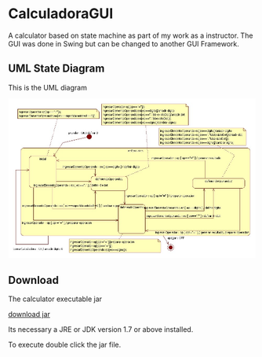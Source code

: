 # CalculadoraGUI
A calculator based on state machine as part of my work as a instructor. The GUI was done in Swing but can be changed to another GUI Framework.

## UML State Diagram
This is the UML diagram

![State Diagram](_etc/Calculadora_estados.jpg?raw=true "State Diagram")

## Download
The calculator executable jar

[download jar](https://github.com/checo06/CalculadoraGUI/raw/dev/_etc/CalculadoraGUI.jar)

Its necessary a JRE or JDK version 1.7 or above installed.

To execute double click the jar file.
